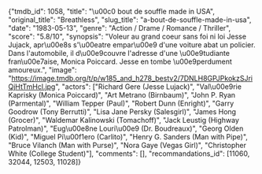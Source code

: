{"tmdb_id": 1058, "title": "\u00c0 bout de souffle made in USA", "original_title": "Breathless", "slug_title": "a-bout-de-souffle-made-in-usa", "date": "1983-05-13", "genre": "Action / Drame / Romance / Thriller", "score": "5.8/10", "synopsis": "Voleur au grand coeur sans foi ni loi Jesse Jujack, apr\u00e8s s'\u00eatre empar\u00e9 d'une voiture abat un policier. Dans l'automobile, il d\u00e9couvre l'adresse d'une \u00e9tudiante fran\u00e7aise, Monica Poiccard. Jesse en tombe \u00e9perdument amoureux.", "image": "https://image.tmdb.org/t/p/w185_and_h278_bestv2/7DNLH8GPJPkokzSJriQjHtTmHcl.jpg", "actors": ["Richard Gere (Jesse Lujack)", "Val\u00e9rie Kaprisky (Monica Poiccard)", "Art Metrano (Birnbaum)", "John P. Ryan (Parmental)", "William Tepper (Paul)", "Robert Dunn (Enright)", "Garry Goodrow (Tony Berrutti)", "Lisa Jane Persky (Salesgirl)", "James Hong (Grocer)", "Waldemar Kalinowski (Tomachoff)", "Jack Leustig (Highway Patrolman)", "Eug\u00e8ne Louri\u00e9 (Dr. Boudreaux)", "Georg Olden (Kid)", "Miguel Pi\u00f1ero (Carlito)", "Henry G. Sanders (Man with Pipe)", "Bruce Vilanch (Man with Purse)", "Nora Gaye (Vegas Girl)", "Christopher White (College Student)"], "comments": [], "recommandations_id": [11060, 32044, 12503, 11028]}
